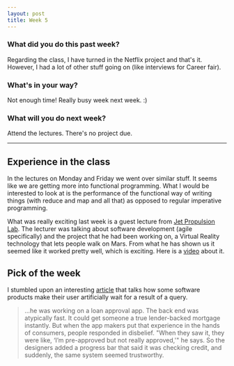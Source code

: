 ```yaml
---
layout: post
title: Week 5
---
```


### __What did you do this past week?__
Regarding the class, I have turned in the Netflix project and that's it. However, I had a lot of other stuff going on (like interviews for Career fair).

### __What's in your way?__
Not enough time! Really busy week next week. :)

### __What will you do next week?__
Attend the lectures. There's no project due. 

---

## Experience in the class
In the lectures on Monday and Friday we went over similar stuff. It seems like we are getting more into functional programming. 
What I would be interested to look at is the performance of the functional way of writing things (with reduce and map and all
that) as opposed to regular imperative programming. 

What was really exciting last week is a guest lecture from [Jet Propulsion Lab](http://www.jpl.nasa.gov/). The lecturer
was talking about software development (agile specifically) and the project that he had been working on, a Virtual Reality
technology that lets people walk on Mars. From what he has shown us it seemed like it worked pretty well, which is exciting. 
Here is a [video](https://www.youtube.com/watch?v=DXT-ynvI3Lg) about it.


## Pick of the week

I stumbled upon an interesting [article](https://www.fastcodesign.com/3061519/evidence/the-ux-secret-that-will-ruin-apps-for-you)
that talks how some software products make their user artificially wait for a result of a query. 
> ...he was working on a loan approval app. The back end was atypically fast. It could get someone a true lender-backed mortgage instantly. But when the app makers put that experience in the hands of consumers, people responded in disbelief. "When they saw it, they were like, ‘I’m pre-approved but not really approved,'" he says. So the designers added a progress bar that said it was checking credit, and suddenly, the same system seemed trustworthy.
